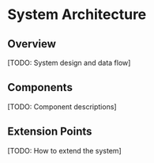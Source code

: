 # System Architecture

## Overview
[TODO: System design and data flow]

## Components
[TODO: Component descriptions]

## Extension Points
[TODO: How to extend the system]

